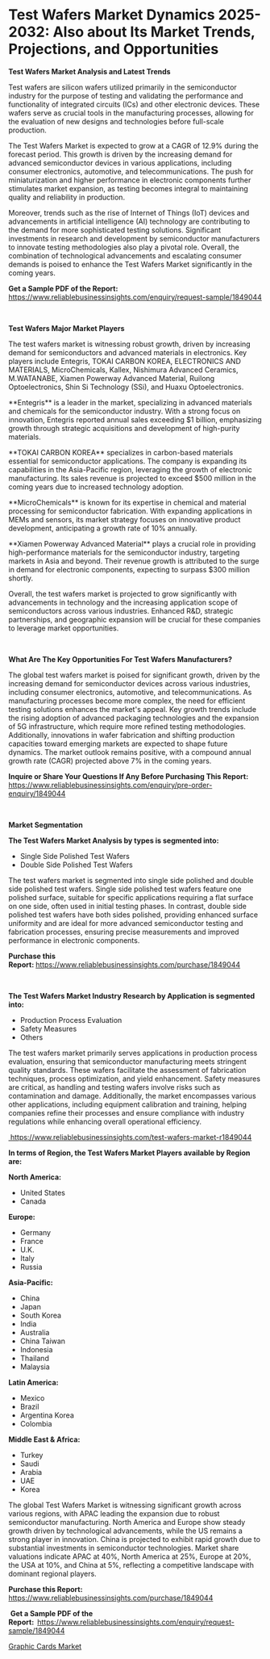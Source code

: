 <p><h1>Test Wafers Market Dynamics 2025-2032: Also about Its Market Trends, Projections, and Opportunities</h1></p><p><strong>Test Wafers Market Analysis and Latest Trends</strong></p>
<p><p>Test wafers are silicon wafers utilized primarily in the semiconductor industry for the purpose of testing and validating the performance and functionality of integrated circuits (ICs) and other electronic devices. These wafers serve as crucial tools in the manufacturing processes, allowing for the evaluation of new designs and technologies before full-scale production.</p><p>The Test Wafers Market is expected to grow at a CAGR of 12.9% during the forecast period. This growth is driven by the increasing demand for advanced semiconductor devices in various applications, including consumer electronics, automotive, and telecommunications. The push for miniaturization and higher performance in electronic components further stimulates market expansion, as testing becomes integral to maintaining quality and reliability in production.</p><p>Moreover, trends such as the rise of Internet of Things (IoT) devices and advancements in artificial intelligence (AI) technology are contributing to the demand for more sophisticated testing solutions. Significant investments in research and development by semiconductor manufacturers to innovate testing methodologies also play a pivotal role. Overall, the combination of technological advancements and escalating consumer demands is poised to enhance the Test Wafers Market significantly in the coming years.</p></p>
<p><strong>Get a Sample PDF of the Report:&nbsp;</strong> <a href="https://www.reliablebusinessinsights.com/enquiry/request-sample/1849044?utm_campaign=3074&utm_medium=2&utm_source=Github&utm_content=ia&utm_term=06042025&utm_id=test-wafers">https://www.reliablebusinessinsights.com/enquiry/request-sample/1849044</a></p>
<p>&nbsp;</p>
<p><strong>Test Wafers Major Market Players</strong></p>
<p><p>The test wafers market is witnessing robust growth, driven by increasing demand for semiconductors and advanced materials in electronics. Key players include Entegris, TOKAI CARBON KOREA, ELECTRONICS AND MATERIALS, MicroChemicals, Kallex, Nishimura Advanced Ceramics, M.WATANABE, Xiamen Powerway Advanced Material, Ruilong Optoelectronics, Shin Si Technology (SSi), and Huaxu Optoelectronics.</p><p>**Entegris** is a leader in the market, specializing in advanced materials and chemicals for the semiconductor industry. With a strong focus on innovation, Entegris reported annual sales exceeding $1 billion, emphasizing growth through strategic acquisitions and development of high-purity materials.</p><p>**TOKAI CARBON KOREA** specializes in carbon-based materials essential for semiconductor applications. The company is expanding its capabilities in the Asia-Pacific region, leveraging the growth of electronic manufacturing. Its sales revenue is projected to exceed $500 million in the coming years due to increased technology adoption.</p><p>**MicroChemicals** is known for its expertise in chemical and material processing for semiconductor fabrication. With expanding applications in MEMs and sensors, its market strategy focuses on innovative product development, anticipating a growth rate of 10% annually.</p><p>**Xiamen Powerway Advanced Material** plays a crucial role in providing high-performance materials for the semiconductor industry, targeting markets in Asia and beyond. Their revenue growth is attributed to the surge in demand for electronic components, expecting to surpass $300 million shortly.</p><p>Overall, the test wafers market is projected to grow significantly with advancements in technology and the increasing application scope of semiconductors across various industries. Enhanced R&D, strategic partnerships, and geographic expansion will be crucial for these companies to leverage market opportunities.</p></p>
<p>&nbsp;</p>
<p><strong>What Are The Key Opportunities For Test Wafers Manufacturers?</strong></p>
<p><p>The global test wafers market is poised for significant growth, driven by the increasing demand for semiconductor devices across various industries, including consumer electronics, automotive, and telecommunications. As manufacturing processes become more complex, the need for efficient testing solutions enhances the market's appeal. Key growth trends include the rising adoption of advanced packaging technologies and the expansion of 5G infrastructure, which require more refined testing methodologies. Additionally, innovations in wafer fabrication and shifting production capacities toward emerging markets are expected to shape future dynamics. The market outlook remains positive, with a compound annual growth rate (CAGR) projected above 7% in the coming years.</p></p>
<p><strong>Inquire or Share Your Questions If Any Before Purchasing This Report:</strong> <a href="https://www.reliablebusinessinsights.com/enquiry/pre-order-enquiry/1849044?utm_campaign=3074&utm_medium=2&utm_source=Github&utm_content=ia&utm_term=06042025&utm_id=test-wafers">https://www.reliablebusinessinsights.com/enquiry/pre-order-enquiry/1849044</a></p>
<p>&nbsp;</p>
<p><strong>Market Segmentation</strong></p>
<p><strong>The Test Wafers Market Analysis by types is segmented into:</strong></p>
<p><ul><li>Single Side Polished Test Wafers</li><li>Double Side Polished Test Wafers</li></ul></p>
<p><p>The test wafers market is segmented into single side polished and double side polished test wafers. Single side polished test wafers feature one polished surface, suitable for specific applications requiring a flat surface on one side, often used in initial testing phases. In contrast, double side polished test wafers have both sides polished, providing enhanced surface uniformity and are ideal for more advanced semiconductor testing and fabrication processes, ensuring precise measurements and improved performance in electronic components.</p></p>
<p><strong>Purchase this Report:&nbsp;</strong><a href="https://www.reliablebusinessinsights.com/purchase/1849044?utm_campaign=3074&utm_medium=2&utm_source=Github&utm_content=ia&utm_term=06042025&utm_id=test-wafers">https://www.reliablebusinessinsights.com/purchase/1849044</a></p>
<p>&nbsp;</p>
<p><strong>The Test Wafers Market Industry Research by Application is segmented into:</strong></p>
<p><ul><li>Production Process Evaluation</li><li>Safety Measures</li><li>Others</li></ul></p>
<p><p>The test wafers market primarily serves applications in production process evaluation, ensuring that semiconductor manufacturing meets stringent quality standards. These wafers facilitate the assessment of fabrication techniques, process optimization, and yield enhancement. Safety measures are critical, as handling and testing wafers involve risks such as contamination and damage. Additionally, the market encompasses various other applications, including equipment calibration and training, helping companies refine their processes and ensure compliance with industry regulations while enhancing overall operational efficiency.</p></p>
<p><a href="https://www.reliablebusinessinsights.com/test-wafers-market-r1849044?utm_campaign=3074&utm_medium=2&utm_source=Github&utm_content=ia&utm_term=06042025&utm_id=test-wafers">&nbsp;https://www.reliablebusinessinsights.com/test-wafers-market-r1849044</a></p>
<p><strong>In terms of Region, the Test Wafers Market Players available by Region are:</strong></p>
<p>
    <p> <strong> North America: </strong>
        <ul>
            <li>United States</li>
            <li>Canada</li>
        </ul>
        </p> 
    <p> <strong> Europe: </strong>
        <ul>
            <li>Germany</li>
            <li>France</li>
            <li>U.K.</li>
            <li>Italy</li>
            <li>Russia</li>
        </ul>
        </p> 
    <p> <strong> Asia-Pacific: </strong>
        <ul>
            <li>China</li>
            <li>Japan</li>
            <li>South Korea</li>
            <li>India</li>
            <li>Australia</li>
            <li>China Taiwan</li>
            <li>Indonesia</li>
            <li>Thailand</li>
            <li>Malaysia</li>
        </ul>
        </p> 
    <p> <strong> Latin America: </strong>
        <ul>
            <li>Mexico</li>
            <li>Brazil</li>
            <li>Argentina Korea</li>
            <li>Colombia</li>
        </ul>
        </p> 
    <p> <strong> Middle East & Africa: </strong>
        <ul>
            <li>Turkey</li>
            <li>Saudi</li>
            <li>Arabia</li>
            <li>UAE</li>
            <li>Korea</li>
        </ul>
    </p>
    </p>
<p><p>The global Test Wafers Market is witnessing significant growth across various regions, with APAC leading the expansion due to robust semiconductor manufacturing. North America and Europe show steady growth driven by technological advancements, while the US remains a strong player in innovation. China is projected to exhibit rapid growth due to substantial investments in semiconductor technologies. Market share valuations indicate APAC at 40%, North America at 25%, Europe at 20%, the USA at 10%, and China at 5%, reflecting a competitive landscape with dominant regional players.</p></p>
<p><strong>Purchase this Report: </strong><a href="https://www.reliablebusinessinsights.com/purchase/1849044?utm_campaign=3074&utm_medium=2&utm_source=Github&utm_content=ia&utm_term=06042025&utm_id=test-wafers">https://www.reliablebusinessinsights.com/purchase/1849044</a></p>
<p>&nbsp;<strong>Get a Sample PDF of the Report:&nbsp;&nbsp;</strong><a href="https://www.reliablebusinessinsights.com/enquiry/request-sample/1849044?utm_campaign=3074&utm_medium=2&utm_source=Github&utm_content=ia&utm_term=06042025&utm_id=test-wafers">https://www.reliablebusinessinsights.com/enquiry/request-sample/1849044</a></p>
<p><strong></strong></p>
<p><p><a href="https://github.com/mohmodsiason/Market-Research-Report-List-1/blob/main/graphic-cards-market.md?utm_campaign=3074&utm_medium=2&utm_source=Github&utm_content=ia&utm_term=06042025&utm_id=test-wafers">Graphic Cards Market</a></p></p>